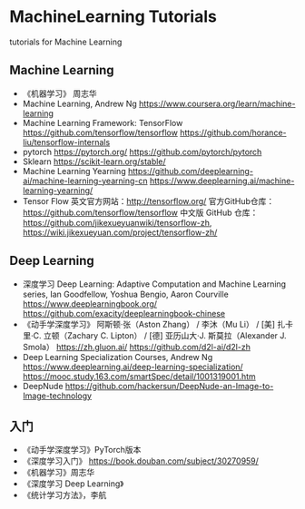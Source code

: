 # MachineLearning Tutorials
tutorials for Machine Learning

## Machine Learning
- 《机器学习》 周志华
- Machine Learning, Andrew Ng
	https://www.coursera.org/learn/machine-learning
- Machine Learning Framework: TensorFlow 
	https://github.com/tensorflow/tensorflow
	https://github.com/horance-liu/tensorflow-internals
- pytorch
  https://pytorch.org/
  https://github.com/pytorch/pytorch
- Sklearn
	https://scikit-learn.org/stable/
- Machine Learning Yearning
	https://github.com/deeplearning-ai/machine-learning-yearning-cn
	https://www.deeplearning.ai/machine-learning-yearning/
- Tensor Flow
	英文官方网站：http://tensorflow.org/
	官方GitHub仓库：https://github.com/tensorflow/tensorflow
	中文版 GitHub 仓库：https://github.com/jikexueyuanwiki/tensorflow-zh, https://wiki.jikexueyuan.com/project/tensorflow-zh/


## Deep Learning
- 深度学习 Deep Learning: Adaptive Computation and Machine Learning series,  Ian Goodfellow, Yoshua Bengio, Aaron Courville
	https://www.deeplearningbook.org/
	https://github.com/exacity/deeplearningbook-chinese
- 《动手学深度学习》 阿斯顿·张（Aston Zhang） / 李沐（Mu Li） / [美] 扎卡里·C. 立顿（Zachary C. Lipton） / [德] 亚历山大·J. 斯莫拉（Alexander J. Smola）
	https://zh.gluon.ai/
	https://github.com/d2l-ai/d2l-zh
- Deep Learning Specialization Courses, Andrew Ng
	https://www.deeplearning.ai/deep-learning-specialization/
	https://mooc.study.163.com/smartSpec/detail/1001319001.htm
- DeepNude
	https://github.com/hackersun/DeepNude-an-Image-to-Image-technology


## 入门
- 《动手学深度学习》PyTorch版本
- 《深度学习入门》 https://book.douban.com/subject/30270959/
- 《机器学习》周志华
- 《深度学习 Deep Learning》
- 《统计学习方法》，李航
